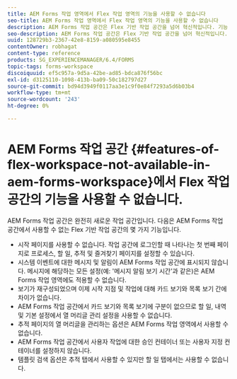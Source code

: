 ```yaml
---
title: AEM Forms 작업 영역에서 Flex 작업 영역의 기능을 사용할 수 없습니다
seo-title: AEM Forms 작업 영역에서 Flex 작업 영역의 기능을 사용할 수 없습니다
description: AEM Forms 작업 공간은 Flex 기반 작업 공간을 넘어 혁신적입니다. 기능 및 기능의 차이점을 참조하십시오.
seo-description: AEM Forms 작업 공간은 Flex 기반 작업 공간을 넘어 혁신적입니다. 기능 및 기능의 차이점을 참조하십시오.
uuid: 128729b3-2367-42e8-8159-a080595e8455
contentOwner: robhagat
content-type: reference
products: SG_EXPERIENCEMANAGER/6.4/FORMS
topic-tags: forms-workspace
discoiquuid: ef5c957a-9d5a-42be-ad85-bdca876f56bc
exl-id: d3125110-1098-413b-ba09-50c182797d27
source-git-commit: bd94d3949f0117aa3e1c9f0e84f7293a5d6b03b4
workflow-type: tm+mt
source-wordcount: '243'
ht-degree: 0%

---
```


# AEM Forms 작업 공간 {#features-of-flex-workspace-not-available-in-aem-forms-workspace}에서 Flex 작업 공간의 기능을 사용할 수 없습니다.

AEM Forms 작업 공간은 완전히 새로운 작업 공간입니다. 다음은 AEM Forms 작업 공간에서 사용할 수 없는 Flex 기반 작업 공간의 몇 가지 기능입니다.

* 시작 페이지를 사용할 수 없습니다. 작업 공간에 로그인할 때 나타나는 첫 번째 페이지로 프로세스, 할 일, 추적 및 즐겨찾기 페이지를 설정할 수 있습니다.
* 시스템 이벤트에 대한 메시지 및 알림이 AEM Forms 작업 공간에 표시되지 않습니다. 메시지에 해당하는 모든 설정(예: &#39;메시지 알림 보기 시간&#39;과 같은)은 AEM Forms 작업 영역에도 적용할 수 없습니다.
* 보기가 재구성되었으며 이제 시작 지점 및 작업에 대해 카드 보기와 목록 보기 간에 차이가 없습니다.
* AEM Forms 작업 공간에서 카드 보기와 목록 보기에 구분이 없으므로 할 일, 내역 및 기본 설정에서 열 머리글 관리 설정을 사용할 수 없습니다.
* 추적 페이지의 열 머리글을 관리하는 옵션은 AEM Forms 작업 영역에서 사용할 수 없습니다.
* AEM Forms 작업 공간에서 사용자 작업에 대한 승인 컨테이너 또는 사용자 지정 컨테이너를 설정하지 않습니다.
* 템플릿 검색 옵션은 추적 탭에서 사용할 수 있지만 할 일 탭에서는 사용할 수 없습니다.
